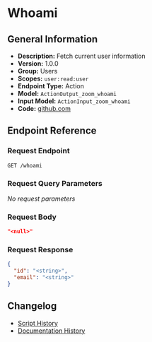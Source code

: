 <!-- BEGIN GENERATED CONTENT -->
# Whoami

## General Information

- **Description:** Fetch current user information
- **Version:** 1.0.0
- **Group:** Users
- **Scopes:** `user:read:user`
- **Endpoint Type:** Action
- **Model:** `ActionOutput_zoom_whoami`
- **Input Model:** `ActionInput_zoom_whoami`
- **Code:** [github.com](https://github.com/NangoHQ/integration-templates/tree/main/integrations/zoom/actions/whoami.ts)


## Endpoint Reference

### Request Endpoint

`GET /whoami`

### Request Query Parameters

_No request parameters_

### Request Body

```json
"<null>"
```

### Request Response

```json
{
  "id": "<string>",
  "email": "<string>"
}
```

## Changelog

- [Script History](https://github.com/NangoHQ/integration-templates/commits/main/integrations/zoom/actions/whoami.ts)
- [Documentation History](https://github.com/NangoHQ/integration-templates/commits/main/integrations/zoom/actions/whoami.md)

<!-- END  GENERATED CONTENT -->

